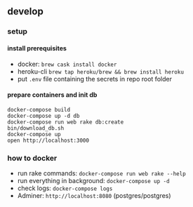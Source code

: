 ## develop

### setup

#### install prerequisites

* docker: `brew cask install docker`
* heroku-cli `brew tap heroku/brew && brew install heroku`
* put `.env` file containing the secrets in repo root folder

#### prepare containers and init db
````
docker-compose build
docker-compose up -d db
docker-compose run web rake db:create
bin/download_db.sh
docker-compose up
open http://localhost:3000
````

### how to docker

* run rake commands: `docker-compose run web rake --help`
* run everything in background: `docker-compose up -d`
* check logs: `docker-compose logs`
* Adminer: `http://localhost:8080` (postgres/postgres)


